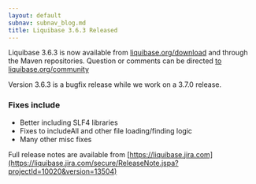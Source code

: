```yaml
---
layout: default
subnav: subnav_blog.md
title: Liquibase 3.6.3 Released
---
```


Liquibase 3.6.3 is now available from [liquibase.org/download](http://liquibase.org/download) and through the Maven repositories. Question or comments can be directed [to liquibase.org/community](http://liquibase.org/community)

Version 3.6.3 is a bugfix release while we work on a 3.7.0 release.   

### Fixes include

- Better including SLF4 libraries
- Fixes to includeAll and other file loading/finding logic
- Many other misc fixes

Full release notes are available from [https://liquibase.jira.com](https://liquibase.jira.com/secure/ReleaseNote.jspa?projectId=10020&version=13504)
